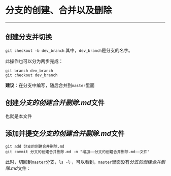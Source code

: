 # 分支的创建、合并以及删除
****
## 创建分支并切换
`git checkout -b dev_branch`
其中，`dev_branch`是分支的名字。

此操作也可以分为两步完成：
```
git branch dev_branch
git checkout dev_branch
```
**建议**：在分支中编写，随后合并到`master`里面

## 创建*分支的创建合并删除.md*文件
也就是本文件

## 添加并提交*分支的创建合并删除.md*文件
```
git add 分支的创建合并删除.md
git commit 分支的创建合并删除.md -m "增加——分支的创建合并删除.md——文件"
```
此时，切回到`master`分支，`ls -l`·，可以看到，`master`里面没有*分支的创建合并删除.md*文件：
